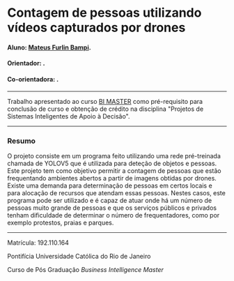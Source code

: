 # Contagem de pessoas utilizando vídeos capturados por drones
#### Aluno: [Mateus Furlin Bampi](https://github.com/MateusBampi).
#### Orientador: []().
#### Co-orientadora: []().

---

Trabalho apresentado ao curso [BI MASTER](https://ica.puc-rio.ai/bi-master) como pré-requisito para conclusão de curso e obtenção de crédito na disciplina "Projetos de Sistemas Inteligentes de Apoio à Decisão".

---

### Resumo

O projeto consiste em um programa feito utilizando uma rede pré-treinada chamada de YOLOV5 que é utilizada para deteção de objetos e pessoas. Este projeto tem como objetivo permitir a contagem de pessoas que estão frequentando ambientes abertos a partir de imagens obtidas por drones. Existe uma demanda para determinação de pessoas em certos locais e para alocação de recursos que atendam essas pessoas. Nestes casos, este programa pode ser utilizado e é capaz de atuar onde há um número de pessoas muito grande de pessoas e que os serviços públicos e privados tenham dificuldade de determinar o número de frequentadores, como por exemplo protestos, praias e parques.

---

Matrícula: 192.110.164

Pontifícia Universidade Católica do Rio de Janeiro

Curso de Pós Graduação *Business Intelligence Master*
